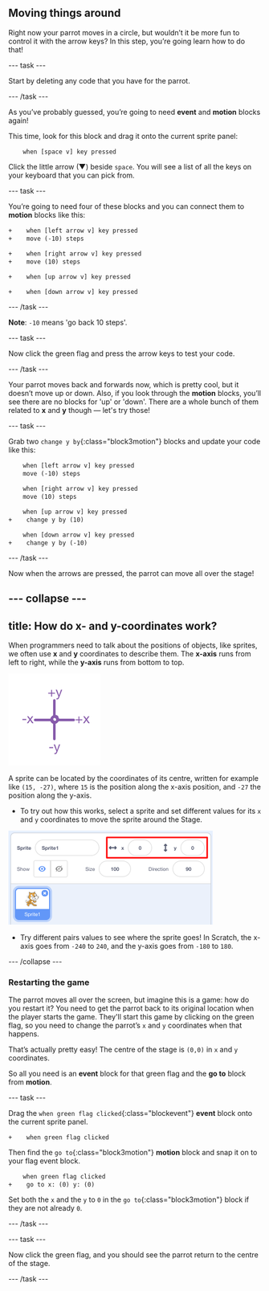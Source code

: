 ## Moving things around

Right now your parrot moves in a circle, but wouldn’t it be more fun to control it with the arrow keys? In this step, you’re going learn how to do that!

--- task ---

Start by deleting any code that you have for the parrot.

--- /task ---

As you’ve probably guessed, you’re going to need **event** and **motion** blocks again! 


This time, look for this block and drag it onto the current sprite panel:

```blocks3
    when [space v] key pressed
```

Click the little arrow (▼) beside `space`. You will see a list of all the keys on your keyboard that you can pick from. 

--- task ---

You’re going to need four of these blocks and you can connect them to **motion** blocks like this: 

```blocks3
+    when [left arrow v] key pressed
+    move (-10) steps
```

```blocks3
+    when [right arrow v] key pressed
+    move (10) steps
```

```blocks3
+    when [up arrow v] key pressed
```

```blocks3
+    when [down arrow v] key pressed
```

--- /task ---

**Note**: `-10` means 'go back 10 steps'.

--- task ---

Now click the green flag and press the arrow keys to test your code.

--- /task ---

Your parrot moves back and forwards now, which is pretty cool, but it doesn’t move up or down. Also, if you look through the **motion** blocks, you’ll see there are no blocks for 'up' or 'down'. There are a whole bunch of them related to **x** and **y** though — let's try those!

--- task ---

Grab two `change y by`{:class="block3motion"} blocks and update your code like this: 

```blocks3
    when [left arrow v] key pressed
    move (-10) steps
```

```blocks3
    when [right arrow v] key pressed
    move (10) steps
```

```blocks3
    when [up arrow v] key pressed
+    change y by (10)
```

```blocks3
    when [down arrow v] key pressed
+    change y by (-10)
```

--- /task ---

Now when the arrows are pressed, the parrot can move all over the stage!

--- collapse ---
---
title: How do x- and y-coordinates work?
---

When programmers need to talk about the positions of objects, like sprites, we often use **x** and **y** coordinates to describe them. The **x-axis** runs from left to right, while the **y-axis** runs from bottom to top. 

![](images/moving3.png)

A sprite can be located by the coordinates of its centre, written for example like `(15, -27)`, where `15` is the position along the x-axis position, and `-27` the position along the y-axis.

+ To try out how this works, select a sprite and set different values for its `x` and `y` coordinates to move the sprite around the Stage.

![](images/xycoords.png)

+  Try different pairs values to see where the sprite goes! In Scratch, the x-axis goes from `-240` to `240`, and the y-axis goes from `-180` to `180`.

--- /collapse ---

### Restarting the game

The parrot moves all over the screen, but imagine this is a game: how do you restart it? You need to get the parrot back to its original location when the player starts the game. They'll start this game by clicking on the green flag, so you need to change the parrot’s `x` and `y` coordinates when that happens.

That’s actually pretty easy! The centre of the stage is `(0,0)` in `x` and `y` coordinates. 

So all you need is an **event** block for that green flag and the **go to** block from **motion**. 

--- task ---

Drag the `when green flag clicked`{:class="blockevent"} **event** block onto the current sprite panel.

```blocks3
+    when green flag clicked
```

Then find the `go to`{:class="block3motion"} **motion** block and snap it on to your flag event block.

```blocks3
    when green flag clicked
+    go to x: (0) y: (0)
```

Set both the `x` and the `y` to `0` in the `go to`{:class="block3motion"} block if they are not already `0`. 

--- /task ---

--- task ---

 Now click the green flag, and you should see the parrot return to the centre of the stage.
 
--- /task ---
